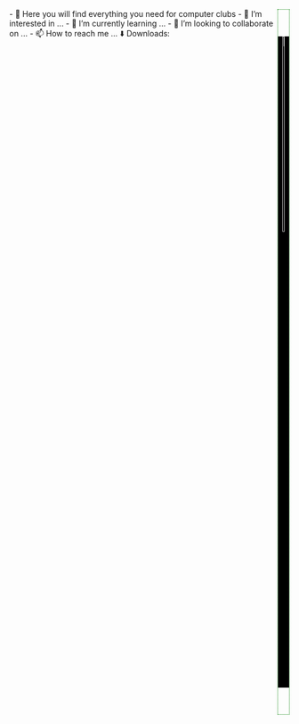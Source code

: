 <div style="color: red; font-size: 48; font-family: 'Verdana'; float: right; border: 1px dotted green">
<p align='center' style="background:black;" >
  <img src="https://thumbs.gfycat.com/ActiveGloomyGuernseycow-size_restricted.gif" style="width: 30%" >
</p>
</div>
- 👋 Here you will find everything you need for computer clubs
- 👀 I’m interested in ...
- 🌱 I’m currently learning ...
- 💞️ I’m looking to collaborate on ...
- 📫 How to reach me ...
⬇️ Downloads:
<!---
meteor2024/meteor2024 is a ✨ special ✨ repository because its `README.md` (this file) appears on your GitHub profile.
You can click the Preview link to take a look at your changes.
--->
